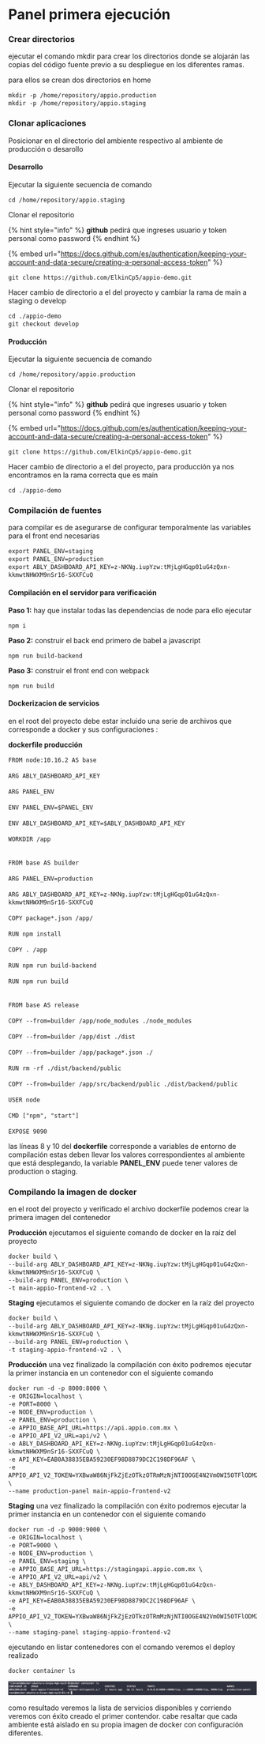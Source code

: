 # Panel primera ejecución

### Crear directorios&#x20;

ejecutar el comando mkdir para crear los directorios donde se alojarán las copias del código fuente previo a su despliegue en los diferentes ramas.&#x20;

para ellos se crean dos directorios en home

```
mkdir -p /home/repository/appio.production
mkdir -p /home/repository/appio.staging
```

### Clonar aplicaciones

Posicionar en el directorio del ambiente respectivo al ambiente de producción o desarollo&#x20;

#### Desarrollo&#x20;

Ejecutar la siguiente secuencia de comando&#x20;

```
cd /home/repository/appio.staging
```

Clonar el repositorio&#x20;

{% hint style="info" %}
**github** pedirá que ingreses  usuario y token personal como password
{% endhint %}

{% embed url="https://docs.github.com/es/authentication/keeping-your-account-and-data-secure/creating-a-personal-access-token" %}

```
git clone https://github.com/ElkinCp5/appio-demo.git
```

&#x20;Hacer cambio de directorio a el del proyecto y cambiar la rama de main a staging o develop

```
cd ./appio-demo
git checkout develop 
```

#### Producción&#x20;

Ejecutar la siguiente secuencia de comando&#x20;

```
cd /home/repository/appio.production
```

Clonar el repositorio&#x20;

{% hint style="info" %}
**github** pedirá que ingreses  usuario y token personal como password
{% endhint %}

{% embed url="https://docs.github.com/es/authentication/keeping-your-account-and-data-secure/creating-a-personal-access-token" %}

```
git clone https://github.com/ElkinCp5/appio-demo.git
```

&#x20;Hacer cambio de directorio a el del proyecto, para producción ya nos encontramos en la rama correcta que es main

```
cd ./appio-demo
```

### Compilación de fuentes

para compilar es de asegurarse de configurar temporalmente las variables para el front end necesarias&#x20;

```
export PANEL_ENV=staging 
export PANEL_ENV=production
export ABLY_DASHBOARD_API_KEY=z-NKNg.iupYzw:tMjLgHGqp01uG4zQxn-kkmwtNHWXM9nSr16-SXXFCuQ
```

#### Compilación en el servidor para verificación



**Paso 1:** hay que instalar todas las dependencias de node para ello ejecutar&#x20;

```
npm i
```

**Paso 2:**  construir el back end primero de babel a javascript

```
npm run build-backend
```

**Paso 3:**  construir el front end con webpack&#x20;

```
npm run build
```

#### Dockerizacion de servicios&#x20;

en el root del proyecto debe estar incluido una serie de archivos que corresponde a docker y sus configuraciones :

**dockerfile producción**

```
FROM node:10.16.2 AS base

ARG ABLY_DASHBOARD_API_KEY

ARG PANEL_ENV

ENV PANEL_ENV=$PANEL_ENV

ENV ABLY_DASHBOARD_API_KEY=$ABLY_DASHBOARD_API_KEY

WORKDIR /app


FROM base AS builder

ARG PANEL_ENV=production 

ARG ABLY_DASHBOARD_API_KEY=z-NKNg.iupYzw:tMjLgHGqp01uG4zQxn-kkmwtNHWXM9nSr16-SXXFCuQ

COPY package*.json /app/

RUN npm install

COPY . /app

RUN npm run build-backend

RUN npm run build


FROM base AS release

COPY --from=builder /app/node_modules ./node_modules

COPY --from=builder /app/dist ./dist

COPY --from=builder /app/package*.json ./

RUN rm -rf ./dist/backend/public

COPY --from=builder /app/src/backend/public ./dist/backend/public

USER node

CMD ["npm", "start"]

EXPOSE 9090
```

las líneas 8 y 10 del **dockerfile** corresponde a variables de entorno de compilación estas deben llevar los valores correspondientes al ambiente que está desplegando, la variable **PANEL\_ENV**  puede tener valores de production o staging.

### Compilando la imagen de docker

en el root del proyecto y verificado el archivo dockerfile podemos crear la primera imagen del contenedor

**Producción** ejecutamos el siguiente comando de docker en la raíz del proyecto&#x20;

```
docker build \
--build-arg ABLY_DASHBOARD_API_KEY=z-NKNg.iupYzw:tMjLgHGqp01uG4zQxn-kkmwtNHWXM9nSr16-SXXFCuQ \
--build-arg PANEL_ENV=production \
-t main-appio-frontend-v2 . \
```

**Staging** ejecutamos el siguiente comando de docker en la raíz del proyecto&#x20;

```
docker build \
--build-arg ABLY_DASHBOARD_API_KEY=z-NKNg.iupYzw:tMjLgHGqp01uG4zQxn-kkmwtNHWXM9nSr16-SXXFCuQ \
--build-arg PANEL_ENV=production \
-t staging-appio-frontend-v2 . \
```

**Producción** una vez finalizado la compilación con éxito podremos ejecutar la primer instancia en  un contenedor con el siguiente comando&#x20;

```
docker run -d -p 8000:8000 \
-e ORIGIN=localhost \
-e PORT=8000 \
-e NODE_ENV=production \
-e PANEL_ENV=production \
-e APPIO_BASE_API_URL=https://api.appio.com.mx \
-e APPIO_API_V2_URL=api/v2 \
-e ABLY_DASHBOARD_API_KEY=z-NKNg.iupYzw:tMjLgHGqp01uG4zQxn-kkmwtNHWXM9nSr16-SXXFCuQ \
-e API_KEY=EAB0A38835EBA59230EF98D8879DC2C198DF96AF \
-e APPIO_API_V2_TOKEN=YXBwaW86NjFkZjEzOTkzOTRmMzNjNTI0OGE4N2VmOWI5OTFlODM2NmRlNjdkMQ \
--name production-panel main-appio-frontend-v2

```

**Staging** una vez finalizado la compilación con éxito podremos ejecutar la primer instancia en  un contenedor con el siguiente comando&#x20;

```
docker run -d -p 9000:9000 \
-e ORIGIN=localhost \
-e PORT=9000 \
-e NODE_ENV=production \
-e PANEL_ENV=staging \
-e APPIO_BASE_API_URL=https://stagingapi.appio.com.mx \
-e APPIO_API_V2_URL=api/v2 \
-e ABLY_DASHBOARD_API_KEY=z-NKNg.iupYzw:tMjLgHGqp01uG4zQxn-kkmwtNHWXM9nSr16-SXXFCuQ \
-e API_KEY=EAB0A38835EBA59230EF98D8879DC2C198DF96AF \
-e APPIO_API_V2_TOKEN=YXBwaW86NjFkZjEzOTkzOTRmMzNjNTI0OGE4N2VmOWI5OTFlODM2NmRlNjdkMQ \
--name staging-panel staging-appio-frontend-v2

```

ejecutando en listar contenedores con el comando veremos el deploy realizado&#x20;

```
docker container ls
```

![](<../.gitbook/assets/Captura de Pantalla 2021-12-20 a la(s) 22.11.49.png>)

como resultado veremos la lista de servicios disponibles y corriendo veremos con éxito creado el primer contendor. cabe resaltar que cada ambiente está aislado en su propia imagen de docker con configuración diferentes.

